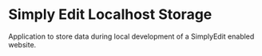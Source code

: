 # Simply Edit Localhost Storage

Application to store data during local development of a SimplyEdit enabled website.